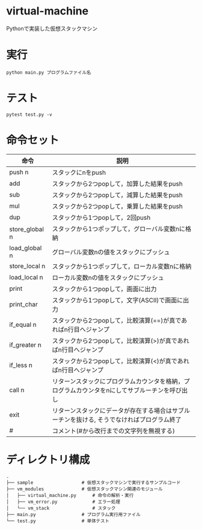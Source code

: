 # virtual-machine
Pythonで実装した仮想スタックマシン

# 実行
```
python main.py プログラムファイル名
```

# テスト
```
pytest test.py -v
```

# 命令セット
| 命令 | 説明 |
|------|------|
|push n| スタックにnをpush |
| add | スタックから2つpopして，加算した結果をpush |
| sub | スタックから2つpopして，減算した結果をpush |
| mul | スタックから2つpopして，乗算した結果をpush |
| dup | スタックから1つpopして，2回push |
| store_global n| スタックから1つポップして，グローバル変数nに格納 |
| load_global n | グローバル変数nの値をスタックにプッシュ |
| store_local n| スタックから1つポップして，ローカル変数nに格納 |
| load_local n | ローカル変数nの値をスタックにプッシュ |
| print | スタックから1つpopして，画面に出力 |
| print_char | スタックから1つpopして，文字(ASCII)で画面に出力 |
| if_equal n|スタックから2つpopして，比較演算(==)が真であればn行目へジャンプ|
| if_greater n|スタックから2つpopして，比較演算(>)が真であればn行目へジャンプ|
| if_less n|スタックから2つpopして，比較演算(<)が真であればn行目へジャンプ|
| call n| リターンスタックにプログラムカウンタを格納，プログラムカウンタをnにしてサブルーチンを呼び出し |
| exit | リターンスタックにデータが存在する場合はサブルーチンを抜ける, そうでなければプログラム終了 |
| # | コメント(#から改行までの文字列を無視する) |

# ディレクトリ構成
    .
    ├── sample                  # 仮想スタックマシンで実行するサンプルコード
    ├── vm_modules              # 仮想スタックマシン関連のモジュール
    │   ├── virtual_machine.py      # 命令の解析・実行
    │   ├── vm_error.py             # エラー処理
    │   └── vm_stack                # スタック
    ├── main.py                 # プログラム実行用ファイル
    └── test.py                 # 単体テスト
    
